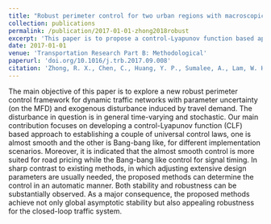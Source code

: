 ```yaml
---
title: "Robust perimeter control for two urban regions with macroscopic fundamental diagrams: A control-Lyapunov function approach"
collection: publications
permalink: /publication/2017-01-01-zhong2018robust
excerpt: 'This paper is to propose a control-Lyapunov function based approach to robust perimeter control for two-region MFD systems. This paper was presented at the 22nd International Symposium on Transportation and Traffic Theory (ISTTT).'
date: 2017-01-01
venue: 'Transportation Research Part B: Methodological'
paperurl: 'doi.org/10.1016/j.trb.2017.09.008'
citation: 'Zhong, R. X., Chen, C., Huang, Y. P., Sumalee, A., Lam, W. H. K., & Xu, D. B. (2018). &quot;Robust perimeter control for two urban regions with macroscopic fundamental diagrams: A control-Lyapunov function approach.&quot; <i>Transportation Research Part B: Methodological</i>. 117, 687-707.'
---
```


The main objective of this paper is to explore a new robust perimeter control framework for dynamic traffic networks with parameter uncertainty (on the MFD) and exogenous disturbance induced by travel demand. The disturbance in question is in general time-varying and stochastic. Our main contribution focuses on developing a control-Lyapunov function (CLF) based approach to establishing a couple of universal control laws, one is almost smooth and the other is Bang-bang like, for different implementation scenarios. Moreover, it is indicated that the almost smooth control is more suited for road pricing while the Bang-bang like control for signal timing. In sharp contrast to existing methods, in which adjusting extensive design parameters are usually needed, the proposed methods can determine the control in an automatic manner. Both stability and robustness can be substantially observed. As a major consequence, the proposed methods achieve not only global asymptotic stability but also appealing robustness for the closed-loop traffic system.
<!-- paperurl: 'http://academicpages.github.io/files/paper1.pdf' -->
